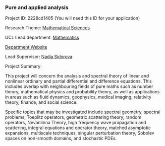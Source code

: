 ### Pure and applied analysis

Project ID: 2228cd1405
(You will need this ID for your application)

Research Theme: [Mathematical Sciences](../themes/mathematical-sciences.md)

UCL Lead department: [Mathematics](../departments/mathematics.md)

[Department Website](https://www.ucl.ac.uk/maths)

Lead Supervisor: [Nadia Sidorova](https://profiles.ucl.ac.uk/5144)

Project Summary:

This project will concern the analysis and spectral theory of linear and nonlinear ordinary and partial differential and difference equations. This includes overlap with neighbouring fields of pure maths such as number theory, mathematical physics and probability theory, as well as applications in areas such as fluid dynamics, geophysics, medical imaging, relativity theory, finance, and social science.  

Specific topics that may be investigated include spectral geometry, spectral problems, Toeplitz operators, geometric scattering theory, random operators, Nevanlinna Theory, high frequency wave propagation and scattering, integral equations and operator theory, matched asymptotic expansions, multiscale techniques, singular perturbation theory, Sobolev spaces on non-smooth domains, and stochastic PDEs.
